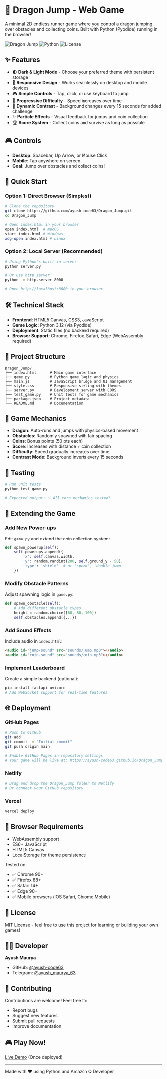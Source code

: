 # 🐉 Dragon Jump - Web Game

A minimal 2D endless runner game where you control a dragon jumping over obstacles and collecting coins. Built with Python (Pyodide) running in the browser!

![Dragon Jump](https://img.shields.io/badge/Game-Dragon%20Jump-purple?style=for-the-badge)
![Python](https://img.shields.io/badge/Python-3.12-blue?style=for-the-badge&logo=python)
![License](https://img.shields.io/badge/License-MIT-green?style=for-the-badge)

## ✨ Features

- 🌓 **Dark & Light Mode** - Choose your preferred theme with persistent storage
- 📱 **Responsive Design** - Works seamlessly on desktop and mobile devices
- 🎮 **Simple Controls** - Tap, click, or use keyboard to jump
- 🚀 **Progressive Difficulty** - Speed increases over time
- 🎨 **Dynamic Contrast** - Background changes every 15 seconds for added challenge
- ✨ **Particle Effects** - Visual feedback for jumps and coin collection
- 🏆 **Score System** - Collect coins and survive as long as possible

## 🎮 Controls

- **Desktop**: Spacebar, Up Arrow, or Mouse Click
- **Mobile**: Tap anywhere on screen
- **Goal**: Jump over obstacles and collect coins!

## 🚀 Quick Start

### Option 1: Direct Browser (Simplest)
```bash
# Clone the repository
git clone https://github.com/ayush-code63/Dragon_Jump.git
cd Dragon_Jump

# Open index.html in your browser
open index.html  # macOS
start index.html # Windows
xdg-open index.html # Linux
```

### Option 2: Local Server (Recommended)
```bash
# Using Python's built-in server
python server.py

# Or use http.server
python -m http.server 8000

# Open http://localhost:8000 in your browser
```

## 🛠️ Technical Stack

- **Frontend**: HTML5 Canvas, CSS3, JavaScript
- **Game Logic**: Python 3.12 (via Pyodide)
- **Deployment**: Static files (no backend required)
- **Browser Support**: Chrome, Firefox, Safari, Edge (WebAssembly required)

## 📁 Project Structure

```
Dragon_Jump/
├── index.html      # Main game interface
├── game.py         # Python game logic and physics
├── main.js         # JavaScript bridge and UI management
├── style.css       # Responsive styling with themes
├── server.py       # Development server with CORS
├── test_game.py    # Unit tests for game mechanics
├── package.json    # Project metadata
└── README.md       # Documentation
```

## 🎯 Game Mechanics

- **Dragon**: Auto-runs and jumps with physics-based movement
- **Obstacles**: Randomly spawned with fair spacing
- **Coins**: Bonus points (50 pts each)
- **Score**: Increases with distance + coin collection
- **Difficulty**: Speed gradually increases over time
- **Contrast Mode**: Background inverts every 15 seconds

## 🧪 Testing

```bash
# Run unit tests
python test_game.py

# Expected output: ✅ All core mechanics tested!
```

## 🎨 Extending the Game

### Add New Power-ups
Edit `game.py` and extend the coin collection system:
```python
def spawn_powerup(self):
    self.powerups.append({
        'x': self.canvas.width,
        'y': random.randint(200, self.ground_y - 50),
        'type': 'shield'  # or 'speed', 'double_jump'
    })
```

### Modify Obstacle Patterns
Adjust spawning logic in `game.py`:
```python
def spawn_obstacle(self):
    # Add different obstacle types
    height = random.choice([60, 80, 100])
    self.obstacles.append({...})
```

### Add Sound Effects
Include audio in `index.html`:
```html
<audio id="jump-sound" src="sounds/jump.mp3"></audio>
<audio id="coin-sound" src="sounds/coin.mp3"></audio>
```

### Implement Leaderboard
Create a simple backend (optional):
```bash
pip install fastapi uvicorn
# Add WebSocket support for real-time features
```

## 🌐 Deployment

### GitHub Pages
```bash
# Push to GitHub
git add .
git commit -m "Initial commit"
git push origin main

# Enable GitHub Pages in repository settings
# Your game will be live at: https://ayush-code63.github.io/Dragon_Jump/
```

### Netlify
```bash
# Drag and drop the Dragon_Jump folder to Netlify
# Or connect your GitHub repository
```

### Vercel
```bash
vercel deploy
```

## 🔧 Browser Requirements

- WebAssembly support
- ES6+ JavaScript
- HTML5 Canvas
- LocalStorage for theme persistence

Tested on:
- ✅ Chrome 90+
- ✅ Firefox 88+
- ✅ Safari 14+
- ✅ Edge 90+
- ✅ Mobile browsers (iOS Safari, Chrome Mobile)

## 📝 License

MIT License - feel free to use this project for learning or building your own games!

## 👨‍💻 Developer

**Ayush Maurya**
- GitHub: [@ayush-code63](https://github.com/ayush-code63)
- Telegram: [@ayush_maurya_63](https://t.me/ayush_maurya_63)

## 🤝 Contributing

Contributions are welcome! Feel free to:
- Report bugs
- Suggest new features
- Submit pull requests
- Improve documentation

## 🎮 Play Now!

[Live Demo](https://ayush-code63.github.io/Dragon_Jump/) (Once deployed)

---

Made with ❤️ using Python and Amazon Q Developer
